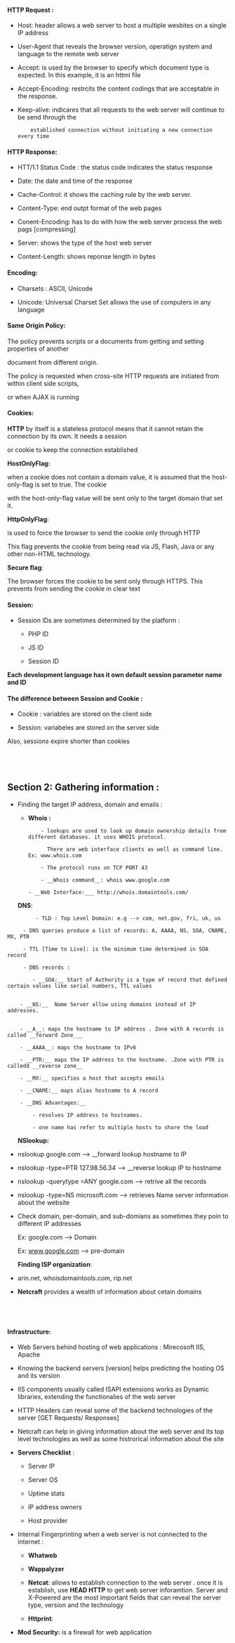 #### HTTP Request :


- Host: header allows a web server to host a multiple wesbites on a single IP address 

- User-Agent that reveals the browser version, operatign system and language to the remote web server

- Accept: is used by the browser to specify which document type is expected. In this example, it is an httml file

- Accept-Encoding: restrcits the content codings that are acceptable in the response. 

- Keep-alive: indicares that all requests  to the web server will continue to be send through the 
		
	      established connection without initiating a new connection every time 



#### HTTP Response:


- HTT/1.1 Status Code : the status code indicates the status response 

- Date: the date and time of the response

- Cache-Control: it shows the caching rule by the web server. 

- Content-Type: end outpt format of the web pages 

- Conent-Encoding: has to do with how the web server process the web pags [compressing]

- Server: shows the type of the host web server 

- Content-Length: shows reponse length in bytes


#### Encoding:


- Charsets : ASCII, Unicode

- Unicode: Universal Charset Set allows the use of computers in any language




#### Same Origin Policy: 


The policy prevents scripts or a documents from getting and setting properties of another 

document from different origin. 


The policy is requested when cross-site HTTP requests are initiated from within client side scripts,

or when AJAX is running 

 

 
#### Cookies:

__HTTP__ by itself is a stateless protocol means that it cannot retain the connection by its own. It needs a session 

or cookie to keep the connection established


__HostOnlyFlag:__

when a cookie does not contain a domain value, it is assumed that the host-only-flag is set to true.  The cookie

with the host-only-flag value will be sent only to the target domain that set it.



__HttpOnlyFlag__: 

is used to force the browser to send the cookie only through HTTP

This flag prevents the cookie from being read via JS, Flash, Java or any other non-HTML technology.


__Secure flag__:

The browser forces the cookie to be sent only through HTTPS. This prevents from sending the cookie in clear text




#### Session:

- Session IDs are sometimes determined by the platform :
	
	- PHP ID 

	- JS ID 

	- Session ID


__Each development language has it own default session parameter name and ID__





#### The difference between Session and Cookie :


- Cookie : variables are stored on the client side


- Session: variabeles are stored on the server side



Also, sessions expire shorter than cookies



 &nbsp;
------------------------------------------------------------------------------------------------------------------------

## Section 2: Gathering information :


- Finding the target IP address, domain and emails :

    - __Whois :__ 
    
              - lookups are used to look up domain ownership details from different databases. it uses WHOIS protocol. 
          
                There are web interface clients as well as command line. Ex: www.whois.com
                
              - The protocol runs on TCP PORT 43
               
              - __Whois command__: whois www.google.com
	      
	      - __Web Interface:___ http://whois.domaintools.com/ 
	      
 &nbsp;	
 &nbsp;
 &nbsp;
 __DNS__:
    
    	     - TLD : Top Level Domain: e.g --> com, net.gov, fri, uk, us
	     
	     - DNS queries produce a list of records: A, AAAA, NS, SOA, CNAME, MX, PTR 
	     
	     - TTL [Time to Live]: is the minimum time determined in SOA record 
	     
	     - DNS records :
	     
	     	- __SOA:__ Start of Authority is a type of record that defined certain values like serial numbers, TTL values 
		
		
		- __NS:__  Name Server allow using domains instead of IP addresses.
		
		
		- __A__: maps the hostname to IP address . Zone with A records is called __forward Zone___
		
		- __AAAA__: maps the hostname to IPv6
		
		- __PTR:__ maps the IP address to the hostname. .Zone with PTR is calledd __reverse zone__

		- __MX:__ specifies a host that accepts emails 
		
		- __CNAME:__ maps alias hostname to A record 
		
		- __DNS Advantages:__
		
			- resolves IP address to hostnames. 
			
			- one name has refer to multiple hosts to share the load 
    
 &nbsp;	
 &nbsp;
 &nbsp;
 __NSlookup:__
    
- nslookup google.com   --> __forward lookup hostname to IP 
		
		
- nslookup -type=PTR 127.98.56.34 --> __reverse lookup IP to hostname 
			
			
- nslookup -querytype =ANY  google.com --> retrive all the records 


- nslookup -type=NS microsoft.com  --> retrieves Name server information about the website   


- Check domain, per-domain, and sub-domians as sometimes they poin to different IP addresses
			
	Ex: google.com --> Domain 
			
	Ex: www.google.com --> pre-domain
				
				
	
&nbsp;
&nbsp;
&nbsp;
__Finding ISP organization__:
    
    
- arin.net, whoisdomaintools.com, rip.net 

		     
- __Netcraft__ provides a wealth of information about cetain domains 
		     


&nbsp;
&nbsp;
&nbsp;
---------------------------------------------------------------------------------------------------------------------------------
#### Infrastructure:
  
- Web Servers behind hosting of web applications : Mirecosoft IIS, Apache 


- Knowing the backend servers [version] helps predicting the hosting OS and its version  


- IIS components usually called ISAPI extensions works as Dynamic libraries, extending the functionalies of the web server


- HTTP Headers can reveal some of the backend technologies of the server [GET Requests/ Responses]


- Netcraft can help in giving information about the web server and its top level technologies as well as some histrorical information
  about the site


- __Servers Checklist__ : 

	- Server IP
	
	- Server OS
	
	- Uptime stats
	
	- IP address owners 
	
	- Host provider

- Internal Fingerprinting when a web server is not connected to the internet :
 
 	- __Whatweb__
	
	
	- __Wappalyzer__
	
	
	- __Netcat__: allows to establish connection to the web server . once it is establish, use __HEAD HTTP__ to get web server 			      inforamtion. Server and X-Powered are the most important fields that can reveal the server type, version and the
		      technology 
	
	- __Httprint__: 
 
- __Mod Security:__ is a firewall for web application
 

 
 
